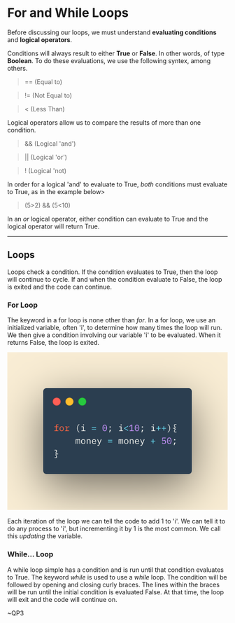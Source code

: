 # For and While Loops

Before discussing our loops, we must understand **evaluating conditions** and **logical operators**.

Conditions will always result to either **True** or **False**.  In other words, of type **Boolean**. To do these evaluations, we use the following syntex, among others.

> == (Equal to)

> != (Not Equal to)

> < (Less Than)

Logical operators allow us to compare the results of more than one condition.  

> && (Logical 'and')

> || (Logical 'or')

> ! (Logical 'not)

In order for a logical 'and' to evaluate to True, *both* conditions must evaluate to True, as in the example below>

> (5>2) && (5<10)

In an *or* logical operator, either condition can evaluate to True and the logical operator will return True.

---

## Loops

Loops check a condition. If the condition evaluates to True, then the loop will continue to cycle.  If and when the condition evaluate to False, the loop is exited and the code can continue.

### For Loop

The keyword in a for loop is none other than *for*. In a for loop, we use an initialized variable, often 'i', to determine how many times the loop will run.  We then give a condition involving our variable 'i' to be evaluated.  When it returns False, the loop is exited.  

![For Loop](./images/forloop.png)

Each iteration of the loop we can tell the code to add 1 to 'i'.  We can tell it to do any process to 'i', but incrementing it by 1 is the most common.  We call this *updating* the variable. 

### While... Loop

A while loop simple has a condition and is run until that condition evaluates to True.  The keyword *while* is used to use a *while* loop.  The condition will be followed by opening and closing curly braces.  The lines within the braces will be run until the initial condition is evaluated False.  At that time, the loop will exit and the code will continue on.  



~QP3